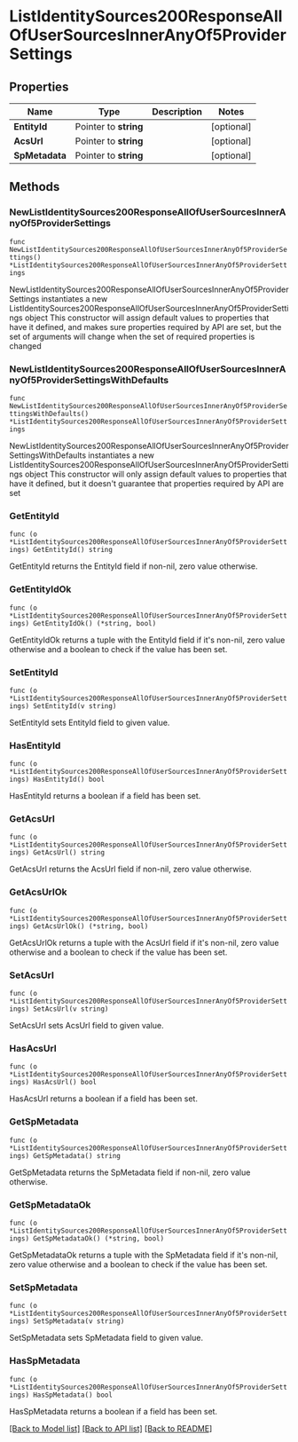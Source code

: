 # ListIdentitySources200ResponseAllOfUserSourcesInnerAnyOf5ProviderSettings

## Properties

Name | Type | Description | Notes
------------ | ------------- | ------------- | -------------
**EntityId** | Pointer to **string** |  | [optional] 
**AcsUrl** | Pointer to **string** |  | [optional] 
**SpMetadata** | Pointer to **string** |  | [optional] 

## Methods

### NewListIdentitySources200ResponseAllOfUserSourcesInnerAnyOf5ProviderSettings

`func NewListIdentitySources200ResponseAllOfUserSourcesInnerAnyOf5ProviderSettings() *ListIdentitySources200ResponseAllOfUserSourcesInnerAnyOf5ProviderSettings`

NewListIdentitySources200ResponseAllOfUserSourcesInnerAnyOf5ProviderSettings instantiates a new ListIdentitySources200ResponseAllOfUserSourcesInnerAnyOf5ProviderSettings object
This constructor will assign default values to properties that have it defined,
and makes sure properties required by API are set, but the set of arguments
will change when the set of required properties is changed

### NewListIdentitySources200ResponseAllOfUserSourcesInnerAnyOf5ProviderSettingsWithDefaults

`func NewListIdentitySources200ResponseAllOfUserSourcesInnerAnyOf5ProviderSettingsWithDefaults() *ListIdentitySources200ResponseAllOfUserSourcesInnerAnyOf5ProviderSettings`

NewListIdentitySources200ResponseAllOfUserSourcesInnerAnyOf5ProviderSettingsWithDefaults instantiates a new ListIdentitySources200ResponseAllOfUserSourcesInnerAnyOf5ProviderSettings object
This constructor will only assign default values to properties that have it defined,
but it doesn't guarantee that properties required by API are set

### GetEntityId

`func (o *ListIdentitySources200ResponseAllOfUserSourcesInnerAnyOf5ProviderSettings) GetEntityId() string`

GetEntityId returns the EntityId field if non-nil, zero value otherwise.

### GetEntityIdOk

`func (o *ListIdentitySources200ResponseAllOfUserSourcesInnerAnyOf5ProviderSettings) GetEntityIdOk() (*string, bool)`

GetEntityIdOk returns a tuple with the EntityId field if it's non-nil, zero value otherwise
and a boolean to check if the value has been set.

### SetEntityId

`func (o *ListIdentitySources200ResponseAllOfUserSourcesInnerAnyOf5ProviderSettings) SetEntityId(v string)`

SetEntityId sets EntityId field to given value.

### HasEntityId

`func (o *ListIdentitySources200ResponseAllOfUserSourcesInnerAnyOf5ProviderSettings) HasEntityId() bool`

HasEntityId returns a boolean if a field has been set.

### GetAcsUrl

`func (o *ListIdentitySources200ResponseAllOfUserSourcesInnerAnyOf5ProviderSettings) GetAcsUrl() string`

GetAcsUrl returns the AcsUrl field if non-nil, zero value otherwise.

### GetAcsUrlOk

`func (o *ListIdentitySources200ResponseAllOfUserSourcesInnerAnyOf5ProviderSettings) GetAcsUrlOk() (*string, bool)`

GetAcsUrlOk returns a tuple with the AcsUrl field if it's non-nil, zero value otherwise
and a boolean to check if the value has been set.

### SetAcsUrl

`func (o *ListIdentitySources200ResponseAllOfUserSourcesInnerAnyOf5ProviderSettings) SetAcsUrl(v string)`

SetAcsUrl sets AcsUrl field to given value.

### HasAcsUrl

`func (o *ListIdentitySources200ResponseAllOfUserSourcesInnerAnyOf5ProviderSettings) HasAcsUrl() bool`

HasAcsUrl returns a boolean if a field has been set.

### GetSpMetadata

`func (o *ListIdentitySources200ResponseAllOfUserSourcesInnerAnyOf5ProviderSettings) GetSpMetadata() string`

GetSpMetadata returns the SpMetadata field if non-nil, zero value otherwise.

### GetSpMetadataOk

`func (o *ListIdentitySources200ResponseAllOfUserSourcesInnerAnyOf5ProviderSettings) GetSpMetadataOk() (*string, bool)`

GetSpMetadataOk returns a tuple with the SpMetadata field if it's non-nil, zero value otherwise
and a boolean to check if the value has been set.

### SetSpMetadata

`func (o *ListIdentitySources200ResponseAllOfUserSourcesInnerAnyOf5ProviderSettings) SetSpMetadata(v string)`

SetSpMetadata sets SpMetadata field to given value.

### HasSpMetadata

`func (o *ListIdentitySources200ResponseAllOfUserSourcesInnerAnyOf5ProviderSettings) HasSpMetadata() bool`

HasSpMetadata returns a boolean if a field has been set.


[[Back to Model list]](../README.md#documentation-for-models) [[Back to API list]](../README.md#documentation-for-api-endpoints) [[Back to README]](../README.md)


